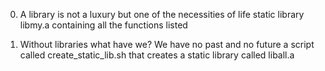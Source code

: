0. A library is not a luxury but one of the necessities of life
static library libmy.a containing all the functions listed

1. Without libraries what have we? We have no past and no future
a script called create_static_lib.sh that creates a static library called liball.a
